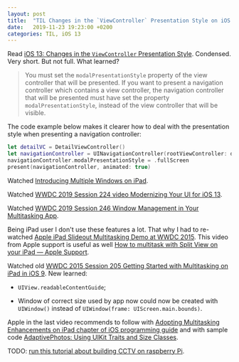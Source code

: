```yaml
---
layout: post
title:  "TIL Changes in the `ViewController` Presentation Style on iOS 13"
date:   2019-11-23 19:23:00 +0200
categories: TIL, iOS 13
---
```

Read [iOS 13: Changes in the `ViewController` Presentation Style](https://zonneveld.dev/ios-13-viewcontroller-presentation-style-modalpresentationstyle/). Condensed. Very short. But not full. What learned?

> You must set the `modalPresentationStyle` property of the view controller that will be presented. If you want to present a navigation controller which contains a view controller, the navigation controller that will be presented must have set the property `modalPresentationStyle`, instead of the view controller that will be visible.

The code example below makes it clearer how to deal with the presentation style when presenting a navigation controller:

```swift
let detailVC = DetailViewController()
let navigationController = UINavigationController(rootViewController: detailVC)
navigationController.modalPresentationStyle = .fullScreen
present(navigationController, animated: true)
```

Watched [Introducing Multiple Windows on iPad](https://developer.apple.com/videos/play/wwdc2019/212/).

Watched [WWDC 2019 Session 224 video Modernizing Your UI for iOS 13](https://developer.apple.com/videos/play/wwdc2019/224/).

Watched [WWDC 2019 Session 246 Window Management in Your Multitasking App](https://developer.apple.com/videos/play/wwdc2019/246/).

Being iPad user I don't use these features a lot. That why I had to re-watched [Apple iPad Slideout Multitasking Demo at WWDC 2015](https://www.youtube.com/watch?v=4H7YVLUZ-GI). This video from Apple support is useful as well [How to multitask with Split View on your iPad — Apple Support](https://www.youtube.com/watch?v=nSBZKr5kXYM).

Watched old [WWDC 2015 Session 205 Getting Started with Multitasking on iPad in iOS 9](https://developer.apple.com/videos/play/wwdc2015/205/). New learned:  

* `UIView.readableContentGuide`;

* Window of correct size used by app now could now be created with `UIWindow()` instead of `UIWindow(frame: UIScreen.main.bounds)`.

Apple in the last video recommends to follow with [Adopting Multitasking Enhancements on iPad chapter of iOS programming guide](https://developer.apple.com/library/archive/documentation/WindowsViews/Conceptual/AdoptingMultitaskingOniPad/index.html) and with sample code [AdaptivePhotos: Using UIKit Traits and Size Classes](https://developer.apple.com/library/archive/samplecode/AdaptivePhotos/Introduction/Intro.html#//apple_ref/doc/uid/TP40014636).

TODO: [run this tutorial about building CCTV on raspberry Pi](https://www.pyimagesearch.com/2019/09/02/opencv-stream-video-to-web-browser-html-page/).
